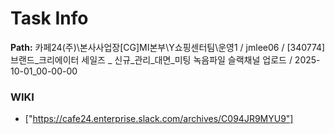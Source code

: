 # Task Info

**Path:** 카페24(주)\본사사업장\[CG]MI본부\Y쇼핑센터팀\운영1 / jmlee06 / [340774] 브랜드_크리에이터 세일즈 _ 신규_관리_대면_미팅 녹음파일 슬랙채널 업로드 / 2025-10-01_00-00-00

### WIKI
- ["https://cafe24.enterprise.slack.com/archives/C094JR9MYU9"]

